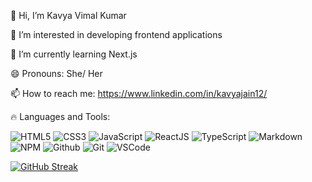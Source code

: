 👋 Hi, I’m Kavya Vimal Kumar

👀 I’m interested in developing frontend applications

🌱 I’m currently learning Next.js

😄 Pronouns: She/ Her

📫 How to reach me: https://www.linkedin.com/in/kavyajain12/


🔥 Languages and Tools:
  
![HTML5](https://img.shields.io/badge/-HTML5-E34F26?logo=html5&logoColor=white)
![CSS3](https://img.shields.io/badge/-CSS3-1572B6?logo=css3&logoColor=white)
![JavaScript](https://img.shields.io/badge/JavaScript-323330?style=flat&logo=javascript&logoColor=F7DF1E)
![ReactJS](https://img.shields.io/badge/ReactJS-20232A?style=flat&logo=react&logoColor=61DAFB)
![TypeScript](https://img.shields.io/badge/TypeScript-323330?style=flat&logo=typescript&logoColor=W7DF1E)
![Markdown](https://img.shields.io/badge/-Markdown-181717?logo=markdown&logoColor=white)
![NPM](https://img.shields.io/badge/-npm-CB3837?logo=npm&logoColor=white)
![Github](https://img.shields.io/badge/-Github-181717?logo=github&logoColor=white)
![Git](https://img.shields.io/badge/-Git-F05032?logo=git&logoColor=white)
![VSCode](https://img.shields.io/badge/-Visual%20Studio%20Code-0078d7?logo=visualstudiocode&logoColor=white)


<!--- [![Top Langs](https://github-readme-stats.vercel.app/api/top-langs/?username=kavya-jain12&layout=compact)](https://github.com/kavya-jain12/github-readme-stats) --->

[![GitHub Streak](http://github-readme-streak-stats.herokuapp.com?user=kavya-jain12&theme=radical&date_format=M%20j%5B%2C%20Y%5D)](https://git.io/streak-stats)


<!--- ![Kavya's github stats](https://github-readme-stats.vercel.app/api?username=kavya-jain12) --->

<!---
kavya-jain12/kavya-jain12 is a ✨ special ✨ repository because its `README.md` (this file) appears on your GitHub profile.
You can click the Preview link to take a look at your changes.
--->
